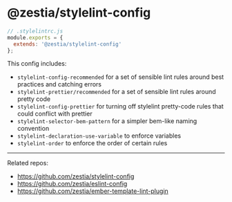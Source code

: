 # @zestia/stylelint-config

```javascript
// .stylelintrc.js
module.exports = {
  extends: '@zestia/stylelint-config'
};
```

This config includes:

* `stylelint-config-recommended` for a set of sensible lint rules around best practices and catching errors
* `stylelint-prettier/recommended` for a set of sensible lint rules around pretty code
* `stylelint-config-prettier` for turning off stylelint pretty-code rules that could conflict with prettier
* `stylelint-selector-bem-pattern` for a simpler bem-like naming convention
* `stylelint-declaration-use-variable` to enforce variables
* `stylelint-order` to enforce the order of certain rules

<hr>

Related repos:

* https://github.com/zestia/stylelint-config
* https://github.com/zestia/eslint-config
* https://github.com/zestia/ember-template-lint-plugin